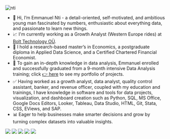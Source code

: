 ![nti](https://user-images.githubusercontent.com/51451027/143777025-8bd5d860-7b1f-4694-b2de-232d94b2bdaa.PNG)
- 👋 Hi, I’m Emmanuel Nti - a detail-oriented, self-motivated, and ambitious young man fascinated by numbers, enthusiastic about everything data, and passionate to learn new things. 
- :chart_with_upwards_trend: I'm currently working as a Growth Analyst (Western Europe rides) at [Bolt Technology OÜ](https://bolt.eu//).
- 🌱 I hold a research-based master’s in Economics, a postgraduate diploma in Applied Data Science, and a Certified Chartered Financial Economist. 
- 🎯 To gain an in-depth knowledge in data analysis, Emmanuel enrolled and successfully graduated from a 9-month intensive Data Analysis training; click [👉 here](https://emmanuel-nti.github.io/Data-Analysis-Portfolio/) to see my portfolio of projects.
-  :white_check_mark: Having worked as a growth analyst, data analyst, quality control assistant, banker, and revenue officer, coupled with my education and trainings, I have knowledge in software and tools for data projects, visualization, and dashboard creation such as Python, SQL, MS Office, Google Docs Editors, Looker, Tableau, Data Studio, HTML, Git, Stata, CSS, EViews, and SAP. 
- 📊 Eager to help businesses make smarter decisions and grow by turning complex datasets into valuable insights.


![](https://img.shields.io/badge/Data_Analysis-Data_Science-informational?style=flat&color=2bbc8a)
![](https://img.shields.io/badge/Research_Abilities-Business_Insights-informational?style=flat&color=2bbc8a)
![](https://img.shields.io/badge/Python-SQL-informational?style=flat&color=2bbc8a)
![](https://img.shields.io/badge/MS_Office-Tableau-informational?style=flat&color=2bbc8a)
![](https://img.shields.io/badge/Strong_Work_Ethic-Detail_Oriented-informational?style=flat&color=2bbc8a)
<!---
Emmanuel-Nti/Emmanuel-Nti is a ✨ special ✨ repository because its `README.md` (this file) appears on your GitHub profile.
You can click the Preview link to take a look at your changes.
--->

